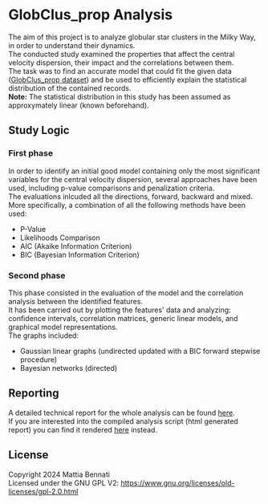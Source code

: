 # GlobClus_prop Analysis

The aim of this project is to analyze globular star clusters in the Milky Way, in order to understand their dynamics.  
The conducted study examined the properties that affect the central velocity dispersion, their impact and the correlations between them.  
The task was to find an accurate model that could fit the given data ([GlobClus_prop dataset](https://search.r-project.org/CRAN/refmans/astrodatR/html/GlobClus_prop.html))
and be used to efficiently explain the statistical distribution of the contained records.  
**Note:** The statistical distribution in this study has been assumed as approxymately linear (known beforehand).

## Study Logic
### First phase
In order to identify an initial good model containing only the most significant variables for the central velocity dispersion, several approaches have been used,
including p-value comparisons and penalization criteria.  
The evaluations inlcuded all the directions, forward, backward and mixed.  
More specifically, a combination of all the following methods have been used:
- P-Value
- Likelihoods Comparison
- AIC (Akaike Information Criterion)
- BIC (Bayesian Information Criterion)

### Second phase
This phase consisted in the evaluation of the model and the correlation analysis between the identified features.  
It has been carried out by plotting the features' data and analyzing: confidence intervals, correlation matrices, generic linear models, and graphical model representations.  
The graphs included:
- Gaussian linear graphs (undirected updated with a BIC forward stepwise procedure)
- Bayesian networks (directed)

## Reporting
A detailed technical report for the whole analysis can be found [here](https://github.com/Scrayil/GlobClus_prop-Analysis/blob/main/report/Globular%20Stars%20Clusters%20-%20Technical%20Report.pdf).  
If you are interested into the compiled analysis script (html generated report) you can find it rendered [here](https://Scrayil.github.io/GlobClus_prop-Analysis/model_analysis.html) instead.

## License
Copyright 2024 Mattia Bennati  
Licensed under the GNU GPL V2: https://www.gnu.org/licenses/old-licenses/gpl-2.0.html
